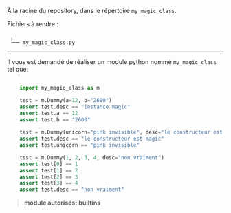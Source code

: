 À la racine du repository, dans le répertoire `my_magic_class`.

Fichiers à rendre :

```
 .
 └── my_magic_class.py
```

---

Il vous est demandé de réaliser un module python nommé `my_magic_class` tel que:

```python

    import my_magic_class as m

    test = m.Dummy(a=12, b="2600")
    assert test.desc == "instance magic"
    assert test.a == 12
    assert test.b == "2600"
    
    test = m.Dummy(unicorn="pink invisible", desc="le constructeur est magic")
    assert test.desc == "le constructeur est magic"
    assert test.unicorn == "pink invisible"

    test = m.Dummy(1, 2, 3, 4, desc="non vraiment")
    assert test[0] == 1
    assert test[1] == 2
    assert test[2] == 3
    assert test[3] == 4
    assert test.desc == "non vraiment"
```

> **module autorisés: builtins**
